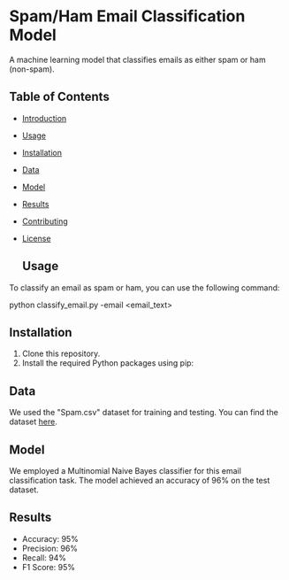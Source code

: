 # Spam/Ham Email Classification Model

A machine learning model that classifies emails as either spam or ham (non-spam).

## Table of Contents

- [Introduction](#spamham-email-classification-model)
- [Usage](#usage)
- [Installation](#installation)
- [Data](#data)
- [Model](#model)
- [Results](#results)
- [Contributing](#contributing)
- [License](#license)

  ## Usage

To classify an email as spam or ham, you can use the following command:

python classify_email.py -email <email_text>

## Installation

1. Clone this repository.
2. Install the required Python packages using pip:

## Data

We used the "Spam.csv" dataset for training and testing. You can find the dataset [here]( https://www.kaggle.com/datasets/tmehul/spamcsv ).

## Model

We employed a Multinomial Naive Bayes classifier for this email classification task. 
The model achieved an accuracy of 96% on the test dataset.

## Results

- Accuracy: 95%
- Precision: 96%
- Recall: 94%
- F1 Score: 95%

